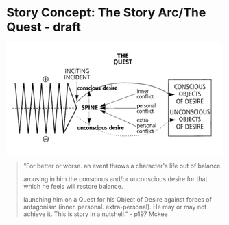# Story Concept: The Story Arc/The Quest - draft

![The Quest](/assets/TheQuest.png)

>“For better or worse. an event throws a character's life out of balance. 
>
>arousing in him the conscious and/or unconscious desire for that which he feels will restore 
balance.
>
>launching him on a Quest for his Object of Desire against forces of antagonism (inner. personal. extra-personal). He may or may not achieve it. 
>This is story in a nutshell.” - p197 Mckee 



<!-- //explanation -->
